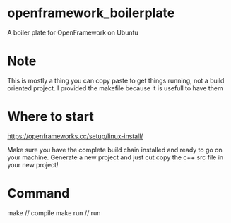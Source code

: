 # openframework_boilerplate
A boiler plate for OpenFramework on Ubuntu

# Note
This is mostly a thing you can copy paste to get things running, not a build oriented project. I provided the makefile because it is usefull to have them

# Where to start
https://openframeworks.cc/setup/linux-install/

Make sure you have the complete build chain installed and ready to go on your machine. Generate a new project and just cut copy the c++ src file in your new project! 

# Command
make // compile 
make run // run  


